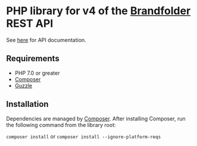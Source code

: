 # PHP library for v4 of the [Brandfolder](https://brandfolder.com) REST API

See [here](https://developers.brandfolder.com) for API documentation.

## Requirements

- PHP 7.0 or greater
- [Composer](https://getcomposer.org)
- [Guzzle](https://github.com/guzzle/guzzle)

## Installation

Dependencies are managed by [Composer](https://getcomposer.org). After
installing Composer, run the following command from the library root:

`composer install`
or
`composer install --ignore-platform-reqs`
